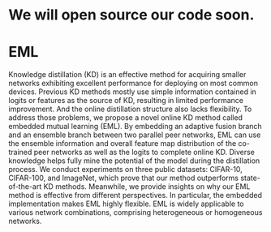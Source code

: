 # We will open source our code soon.

# EML
Knowledge distillation (KD) is an effective method for acquiring smaller networks exhibiting excellent performance for deploying on most common devices. Previous KD methods mostly use simple information contained in logits or features as the source of KD, resulting in limited performance improvement. And the online distillation structure also lacks flexibility. To address those problems, we propose a novel online KD method called embedded mutual learning (EML). By embedding an adaptive fusion branch and an ensemble branch between two parallel peer networks, EML can use the ensemble information and overall feature map distribution of the co-trained peer networks as well as the logits to complete online KD. Diverse knowledge helps fully mine the potential of the model during the distillation process.  We conduct experiments on three public datasets: CIFAR-10, CIFAR-100, and ImageNet, which prove that our method outperforms state-of-the-art KD methods. Meanwhile, we provide insights on why our EML method is effective from different perspectives. In particular, the embedded implementation makes EML highly flexible. EML is widely applicable to various network combinations, comprising heterogeneous or homogeneous networks.

